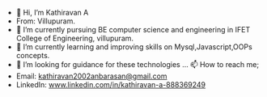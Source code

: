 - 👋 Hi, I’m Kathiravan A
- From: Villupuram.
- 👀 I’m currently pursuing BE computer science and engineering in IFET College of Engineering, villupuram.
- 🌱 I’m currently learning and improving skills on  Mysql,Javascript,OOPs concepts.
- 💞️ I’m looking for guidance for these technologies ...
   📫 How to reach me;
- Email: kathiravan2002anbarasan@gmail.com
- LinkedIn: www.linkedin.com/in/kathiravan-a-888369249


